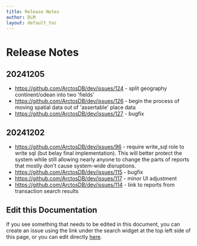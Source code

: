 ```yaml
---
title: Release Notes
author: DLM
layout: default_toc
---
```


# Release Notes

## 20241205

* <https://github.com/ArctosDB/dev/issues/124> - split geography continent/odean into two 'fields'
* <https://github.com/ArctosDB/dev/issues/126> - begin the process of moving spatial data out of 'assertable' place data
* <https://github.com/ArctosDB/dev/issues/127> - bugfix

## 20241202

* <https://github.com/ArctosDB/dev/issues/96> - require write_sql role to write sql (but belay final implementation). This will better protect the system while still allowing nearly anyone to change the parts of reports that mostly don't cause system-wide disruptions.
* <https://github.com/ArctosDB/dev/issues/115> - bugfix
* <https://github.com/ArctosDB/dev/issues/117> - minor UI adjustment
* <https://github.com/ArctosDB/dev/issues/114> - link to reports from transaction search results
   
## Edit this Documentation

If you see something that needs to be edited in this document, you can create an issue using the link under the search widget at the top left side of this page, or you can edit directly <a href="https://github.com/ArctosDB/documentation-wiki/edit/gh-pages/_documentation/release.markdown" target="_blank">here</a>.
